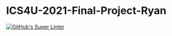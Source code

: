 # ICS4U-2021-Final-Project-Ryan
[![GitHub's Super Linter](https://github.com/Mr-Coxall/ICS4U-2021-Final-Project-Ryan/workflows/GitHub's%20Super%20Linter/badge.svg)](https://github.com/Mr-Coxall/ICS4U-2021-Final-Project-Ryan/actions)
